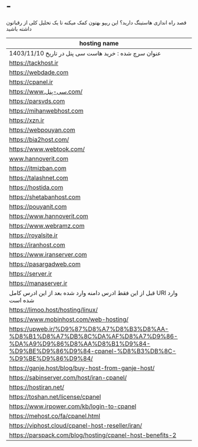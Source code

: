 # -
قصد راه اندازی هاستینگ دارید؟ این ریپو بهتون کمک میکنه تا یک تحلیل کلی از رقباتون داشته باشید


|hosting name|
|--------------|
| عنوان سرچ شده : خرید هاست سی پنل در تاریخ 1403/11/10 |
|https://tackhost.ir|
|https://webdade.com|
|https://cpanel.ir|
|https://www.سی-پنل.com/|
|https://parsvds.com|
|https://mihanwebhost.com|
|https://xzn.ir|
|https://webpouyan.com|
|https://bia2host.com/|
|https://www.webtook.com/|
|www.hannoverit.com|
|https://itmizban.com|
|https://talashnet.com|
|https://hostida.com|
|https://shetabanhost.com|
|https://pouyanit.com|
|https://www.hannoverit.com|
|https://www.webramz.com|
|https://royalsite.ir|
|https://iranhost.com|
|https://www.iranserver.com|
|https://pasargadweb.com|
|https://server.ir|
|https://manaserver.ir|
| قبل از این فقط ادرس دامنه وارد شده بعد از این ادرس کامل URl وارد شده است |https://hostiran.net/
|https://limoo.host/hosting/linux/|
|https://www.mobinhost.com/web-hosting/|
|https://upweb.ir/%D9%87%D8%A7%D8%B3%D8%AA-%D8%B1%D8%A7%DB%8C%DA%AF%D8%A7%D9%86-%DA%A9%D9%86%D8%AA%D8%B1%D9%84-%D9%BE%D9%86%D9%84-cpanel-%D8%B3%DB%8C-%D9%BE%D9%86%D9%84/|
|https://ganje.host/blog/buy-host-from-ganje-host/|
|https://sabinserver.com/host/iran-cpanel/|
|https://hostiran.net/|
|https://toshan.net/license/cpanel|
|https://www.irpower.com/kb/login-to-cpanel|
|https://mehost.co/fa/cpanel.html|
|https://viphost.cloud/cpanel-host-reseller/iran/|
|https://parspack.com/blog/hosting/cpanel-host-benefits-2|
